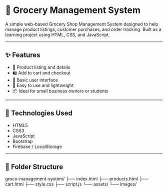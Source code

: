 # 🛒 Grocery Management System

A simple web-based Grocery Shop Management System designed to help manage product listings, customer purchases, and order tracking. Built as a learning project using HTML, CSS, and JavaScript.

---

## ✨ Features

- 🧾 Product listing and details
- 🛍️ Add to cart and checkout
- 👤 Basic user interface
- 🧠 Easy to use and lightweight
- 📦 Ideal for small business owners or students

---

## 🚀 Technologies Used

- HTML5  
- CSS3  
- JavaScript  
- Bootstrap 
- Firebase / LocalStorage 

---

## 📁 Folder Structure

groco-management-system/
├── index.html
├── products.html
├── cart.html
├── style.css
├── script.js
└── assets/
└── images/
